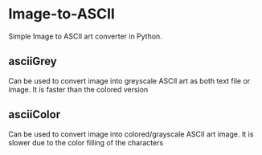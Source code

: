 # Image-to-ASCII
Simple Image to ASCII art converter in Python.  
  
## asciiGrey
Can be used to convert image into greyscale ASCII art as both text file or image. It is faster than the colored version  
  
## asciiColor
Can be used to convert image into colored/grayscale ASCII art image. It is slower due to the color filling of the characters
